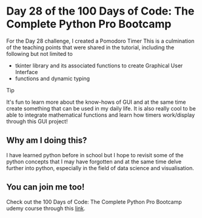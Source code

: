 <h1>Day 28 of the 100 Days of Code: The Complete Python Pro Bootcamp</h1>
<p>For the Day 28 challenge, I created a Pomodoro Timer This is a culmination of the teaching points that were shared in the tutorial, including the following but not limited to</p>
<ul>
  <li>tkinter library and its associated functions to create Graphical User Interface</li>
  <li>functions and dynamic typing</li>
</ul>

> [!TIP]
> It's fun to learn more about the know-hows of GUI and at the same time create something that can be used in my daily life. It is also really cool to be able to integrate mathematical functions and learn how timers work/display through this GUI project!

<h2>Why am I doing this?</h2>
<p>I have learned python before in school but I hope to revisit some of the python concepts that I may have forgotten and at the same time delve further into python, especially in the field of data science and visualisation.</p>

<h2>You can join me too!</h2>
<p> Check out the 100 Days of Code: The Complete Python Pro Bootcamp udemy course through this <a href="https://www.udemy.com/course/100-days-of-code/">link</a>.</p>
